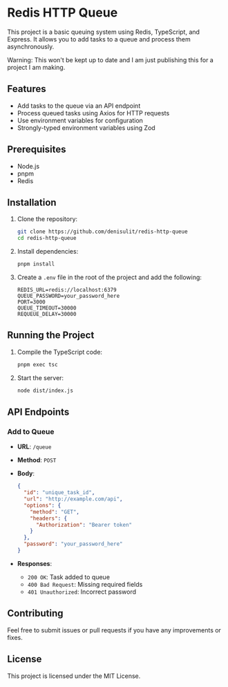 # Redis HTTP Queue

This project is a basic queuing system using Redis, TypeScript, and Express. It allows you to add tasks to a queue and process them asynchronously.

Warning: This won't be kept up to date and I am just publishing this for a project I am making.

## Features

- Add tasks to the queue via an API endpoint
- Process queued tasks using Axios for HTTP requests
- Use environment variables for configuration
- Strongly-typed environment variables using Zod

## Prerequisites

- Node.js
- pnpm
- Redis

## Installation

1. Clone the repository:

   ```bash
   git clone https://github.com/denisulit/redis-http-queue
   cd redis-http-queue
   ```

2. Install dependencies:

   ```bash
   pnpm install
   ```

3. Create a `.env` file in the root of the project and add the following:

   ```env
   REDIS_URL=redis://localhost:6379
   QUEUE_PASSWORD=your_password_here
   PORT=3000
   QUEUE_TIMEOUT=30000
   REQUEUE_DELAY=30000
   ```

## Running the Project

1. Compile the TypeScript code:

   ```bash
   pnpm exec tsc
   ```

2. Start the server:

   ```bash
   node dist/index.js
   ```

## API Endpoints

### Add to Queue

- **URL**: `/queue`
- **Method**: `POST`
- **Body**:

  ```json
  {
    "id": "unique_task_id",
    "url": "http://example.com/api",
    "options": {
      "method": "GET",
      "headers": {
        "Authorization": "Bearer token"
      }
    },
    "password": "your_password_here"
  }
  ```

- **Responses**:
  - `200 OK`: Task added to queue
  - `400 Bad Request`: Missing required fields
  - `401 Unauthorized`: Incorrect password

## Contributing

Feel free to submit issues or pull requests if you have any improvements or fixes.

## License

This project is licensed under the MIT License.
